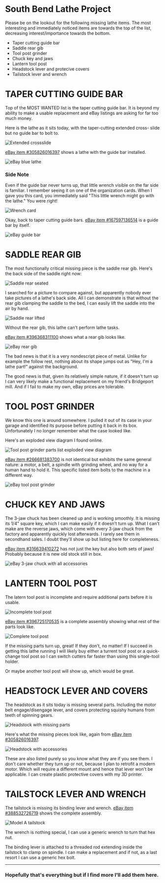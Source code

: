 # South Bend Lathe Project

Please be on the lookout for the following missing lathe items.
The most interesting and immediately noticed items are towards the top
of the list, decreasing interest/importance towards the bottom.
* Taper cutting guide bar
* Saddle rear gib
* Tool post grinder
* Chuck key and jaws
* Lantern tool post
* Headstock lever and protecive covers
* Tailstock lever and wrench

# TAPER CUTTING GUIDE BAR

Top of the MOST WANTED list is the taper cutting guide bar. It is beyond
my ability to make a usable replacement and eBay listings are asking for
far too much money.

Here is the lathe as it sits today, with the taper-cutting extended cross-
slide but no guide bar to bolt to.

![Extended crossslide](./img/absent_taper_attachment_guide_bar.jpg)

[eBay item #305826016397](https://www.ebay.com/itm/305826016397)
shows a lathe with the guide bar installed.

![eBay blue lathe](./img/ebay_taper_attachment_blue.jpg)


### Side Note

Even if the guide bar never turns up, that little wrench visible on the far
side is familiar. I remember seeing it on one of the organization cards.
When I gave you this card, you immediately said "This little wrench might
go with the lathe." You were right!

![Wrench card](./img/wrench_card.jpg)

Okay, back to taper cutting guide bars.
[eBay item #167597136514](https://www.ebay.com/itm/167597136514)
is a guide bar by itself.

![eBay guide bar](./img/ebay_taper_attachment_beige.jpg)

# SADDLE REAR GIB

The most functionally critical missing piece is the saddle rear gib. Here's
the back side of the saddle right now:

![Saddle rear seated](./img/saddle_rear_no_gib.jpg)

I searched for a picture to compare against, but apparently nobody ever take
pictures of a lathe's back side. All I can demonstrate is that without
the rear gib clamping the saddle to the bed, I can easily lift the saddle
into the air by hand.

![Saddle rear lifted](./img/saddle_rear_no_gib_lifted.jpg)

Without the rear gib, this lathe can't perform lathe tasks.

[eBay item #396368311100](https://www.ebay.com/itm/396368311100)
shows what a rear gib looks like.

![eBay rear gib](./img/saddle_rear_gib_ebay.jpg)

The bad news is that it is a very nondescript piece of metal.
Unlike for example the follow rest, nothing about its shape jumps out
as "Hey, I'm a lathe part!" against the background.

The good news is that, given its relatively simple nature, if it doesn't turn
up I can very likely make a functional replacement on my friend's Bridgeport
mill. And if I fail to make my own, eBay prices are tolerable.

# TOOL POST GRINDER

We know this one is around somewhere. I pulled it out of its case in your
garage and identified its purpose before putting it back in its box.
Unfortunately I no longer remember what the case looked like.

Here's an exploded view diagram I found online.

![Tool post grinder parts list exploded view diagram](./img/tool_post_grinder_parts_list.jpg)

[eBay item #266681383700](https://www.ebay.com/itm/266681383700) is not
identical but exhibits the same general nature: a motor, a belt, a spindle with
grinding wheel, and no way for a human hand to hold it. This specific listed
item bolts to the machine in a different way.

![eBay tool post grinder](./img/ebay_tool_post_grinder.jpg)

# CHUCK KEY AND JAWS

The 3-jaw chuck has been cleaned up and is working smoothly. It is missing
its 1/4" square key, which I can make easily if it doesn't turn up.
What I can't make are the reverse jaws, which come with every 3-jaw chuck
from the factory and apparently quickly lost afterwards. I rarely see them in
secondhand sales. I doubt they'll show up but listing here for completeness.

[eBay item #316639410272](https://www.ebay.com/itm/316639410272)
has not just the key but also both sets of jaws! Probably because it is new
old stock still in box.

![eBay 3-jaw chuck with all accessories](./img/cushman_3_jaw_chuck_with_both_sets_of_jaws_and_key.jpg)

# LANTERN TOOL POST

The latern tool post is incomplete and require additional parts before
it is usable.

![Incomplete tool post](./img/lantern_tool_post_incomplete.jpg)

[eBay item #396725170535](https://www.ebay.com/itm/396725170535)
is a complete assembly showing what rest of the parts look like.

![Complete tool post](./img/ebay_tool_post.jpg)

If the missing parts turn up, great! If they don't, no matter! If I succeed in
getting this lathe running I will likely buy either a turrent tool post or a
quick-change tool post so I can switch cutters far faster than using this
single-tool holder.

Or maybe another tool post will show up, which would be great.

# HEADSTOCK LEVER AND COVERS

The headstock as it sits today is missing several parts. Including the motor
belt engage/disengage lever, and covers protecting squishy humans from teeth
of spinning gears.

![Headstock with missing parts](./img/headstock_with_missing_parts.jpg)

Here's what the missing pieces look like, again from
[eBay item #305826016397](https://www.ebay.com/itm/305826016397).

![Headstock with accessories](./img/blue_with_motor_lever_and_protective_covers.jpg)

These are also listed purely so you know what they are if you see them. I
don't care whether they turn up or not, because I plan to retrofit a modern
motor. Which will require a different mount and hence that lever won't be
applicable. I can create plastic protective covers with my 3D printer.

# TAILSTOCK LEVER AND WRENCH

The tailstock is missing its binding lever and wrench.
[eBay item #388532726719](https://www.ebay.com/itm/388532726719)
shows the complete assembly.

![Model A tailstock](./img/tailstock.jpg)

The wrench is nothing special, I can use a generic wrench to turn that hex nut.

The binding lever is attached to a threaded rod extending inside the tailstock
to clamp on spindle. I can make a replacement and if not, as a last resort I
can use a generic hex bolt.

---

### Hopefully that's everything but if I find more I'll add them here.
